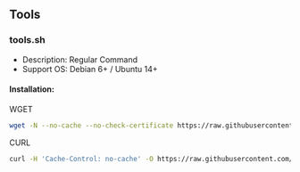 ## Tools
### tools.sh
- Description: Regular Command
- Support OS: Debian 6+ / Ubuntu 14+

#### Installation:
WGET
``` bash
wget -N --no-cache --no-check-certificate https://raw.githubusercontent.com/carry0987/Linux-Script/master/book_source/Tools/tools.sh && chmod +x tools.sh && mv -v tools.sh /usr/local/bin/tools && bash tools
```
CURL
```bash
curl -H 'Cache-Control: no-cache' -O https://raw.githubusercontent.com/carry0987/Linux-Script/master/book_source/Tools/tools.sh && chmod +x tools.sh && mv -v tools.sh /usr/local/bin/tools && bash tools
```
